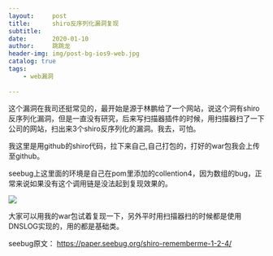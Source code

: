 ```yaml
---
layout:     post
title:      shiro反序列化漏洞复现
subtitle:   
date:       2020-01-10
author:     跳跳龙
header-img: img/post-bg-ios9-web.jpg
catalog: true
tags:
    - web漏洞
            
---
```



这个漏洞在我司还挺常见的，最开始是源于林鹏给了一个网站，说这个洞有shiro反序列化漏洞，但是一直没有研究，后来写扫描器插件的时候，用扫描器扫了一下公司的网站，扫出来3个shiro反序列化的漏洞。我去，可怕。

我这里是用github的shiro代码，拉下来自己,自己打包的，打好的war包我会上传至github。


seebug上这里面的环境是自己在pom里添加的collention4，因为数组的bug，正常来说如果没有这个调用链是没法起到复现效果的。

![](http://tiaotiaolong2.cn-bj.ufileos.com/blog28-01.jpg)

大家可以用我的war包试着复现一下，另外平时用扫描器扫的时候都是使用DNSLOG实现的，用的都是基础类。


seebug原文： https://paper.seebug.org/shiro-rememberme-1-2-4/


